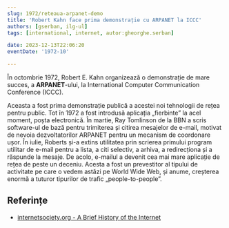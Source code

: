 ```yaml
---
slug: 1972/reteaua-arpanet-demo
title: 'Robert Kahn face prima demonstrație cu ARPANET la ICCC'
authors: [gserban, ilg-ul]
tags: [international, internet, autor:gheorghe.serban]

date: 2023-12-13T22:06:20
eventDate: '1972-10'

---
```


În octombrie 1972, Robert E. Kahn organizează o demonstrație
de mare succes, a **ARPANET**-ului, la International Computer Communication
Conference (ICCC).

<!-- truncate -->

Aceasta a fost prima demonstrație publică a acestei noi tehnologii de
rețea pentru public. Tot în 1972 a fost introdusă aplicația
„fierbinte” la acel moment, poșta electronică.
În martie, Ray Tomlinson de la BBN a
scris software-ul de bază pentru trimiterea și citirea mesajelor de
e-mail, motivat de nevoia dezvoltatorilor ARPANET pentru un mecanism
de coordonare ușor. În iulie, Roberts și-a extins utilitatea prin
scrierea primului program utilitar de e-mail pentru a lista, a citi
selectiv, a arhiva, a redirecționa și a răspunde la mesaje. De acolo,
e-mailul a devenit cea mai mare aplicație de rețea de peste un deceniu.
Acesta a fost un prevestitor al tipului de activitate pe care o vedem
astăzi pe World Wide Web, și anume, creșterea enormă a tuturor
tipurilor de trafic „people-to-people”.

## Referințe

- [internetsociety.org - A Brief History of the Internet](https://www.internetsociety.org/internet/history-internet/brief-history-internet/)
